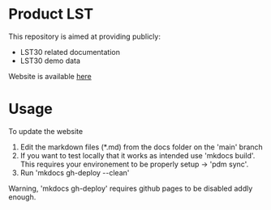 # Product LST

This repository is aimed at providing publicly:
- LST30 related documentation
- LST30 demo data

Website is available [here](https://constellr.github.io/product-lst/)

# Usage

To update the website

1. Edit the markdown files (*.md) from the docs folder on the 'main' branch
2. If you want to test locally that it works as intended use 'mkdocs build'. This requires your environement to be properly setup -> 'pdm sync'.
3. Run 'mkdocs gh-deploy --clean'

Warning, 'mkdocs gh-deploy' requires github pages to be disabled addly enough.
